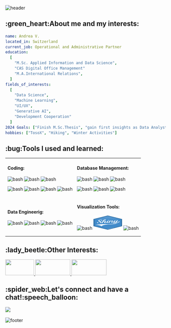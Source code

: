 ![header](https://capsule-render.vercel.app/api?type=waving&height=100&color=c1f4ee&text=Welcome&animation=fadeIn&section=header&fontColor=66cdaa)

<h2 align="left"><strong>:green_heart:About me and my interests:</strong></h2>

```yaml
name: Andrea V.
located_in: Switzerland
current_job: Operational and Administrative Partner
education:
  [
    "M.Sc. Applied Information and Data Science",
    "CAS Digital Office Management"
    "M.A.International Relations",
  ]
fields_of_interests:
  [
    "Data Science",
    "Machine Learning",
    "UI/UX",
    "Generative AI",
    "Development Cooperation"
  ]
2024 Goals: ["Finish M.Sc.Thesis", "gain first insights as Data Analyst or Data Engineer", "learn at least 5 new technologies"]
hobbies: ["TosoX", "Hiking", "Winter Activities"]
```

<h2 align="left"><strong>:bug:Tools I used and learned:</strong></h2>

<table>
  <tr>
    <td>
      <h4 align="left"><strong>Coding:</strong></h4>
      <p align="left">
      <img src="https://www.vectorlogo.zone/logos/python/python-ar21.svg" alt="bash" width="90" height="45"/>
      <img src="https://www.r-project.org/logo/Rlogo.svg" alt="bash" width="45" height="45"/>
      <img src="https://www.vectorlogo.zone/logos/sqlite/sqlite-ar21.svg"alt="bash" width="110" height="45"/>
      <p align="left">
      <img src="https://www.rstudio.com/wp-content/uploads/2018/10/RStudio-Logo-flat.svg" alt="bash" width="90" height="45"/>
      <img src="https://upload.wikimedia.org/wikipedia/commons/1/1d/PyCharm_Icon.svg" alt="bash" width="90" height="45"/>
      <img src="https://www.vectorlogo.zone/logos/jupyter/jupyter-ar21.svg" alt="bash" width="110" height="45"/>
      <img src="https://upload.wikimedia.org/wikipedia/commons/d/d0/Google_Colaboratory_SVG_Logo.svg" alt="bash" width="45" height="45"/>
    </td>
    <td>
      <h4 align="left"><strong>Database Management:</strong></h4>
      <p align="left">
      <img src="https://www.vectorlogo.zone/logos/mysql/mysql-official.svg" alt="bash" width="90" height="45"/>
      <img src="https://www.vectorlogo.zone/logos/postgresql/postgresql-ar21.svg" alt="bash" width="90" height="45"/>
      <img src="https://www.vectorlogo.zone/logos/mongodb/mongodb-ar21.svg"alt="bash" width="110" height="45"/>
      <p align="left">
      <img src="https://www.vectorlogo.zone/logos/amazon_aws/amazon_aws-ar21.svg" alt="bash" width="110" height="45"/>
      <img src="https://www.vectorlogo.zone/logos/microsoft_azure/microsoft_azure-ar21.svg" alt="bash" width="110" height="45"/>
      <img src="https://dbeaver.com/wp-content/uploads/2022/10/LogoX2.png" alt="bash" width="110" height="45"/>
    </td>
  </tr>
  <tr>
    <td>
      <h4 align="left"><strong>Data Engineerig:</strong></h4>
      <p align="left">
      <img src="https://upload.wikimedia.org/wikipedia/commons/d/de/AirflowLogo.png" alt="bash" width="90" height="45"/>
      <img src="https://www.vectorlogo.zone/logos/amazon_awslambda/amazon_awslambda-ar21.svg" alt="bash" width="90" height="45"/>
      <img src="https://hop.apache.org/tech-manual/latest/_images/logo/CMYK/jpg/HOP_logo_CMYK-4.jpg" alt="bash" width="90" height="45"/>
      <img src="https://www.vectorlogo.zone/logos/apache_kafka/apache_kafka-ar21.svg" alt="bash" width="90" height="45"/>
    </td>
    <td>
      <h4 align="left"><strong>Visualization Tools:</strong></h4>
      <p align="left">
      <img src="https://github.com/get-icon/geticon/blob/master/icons/tableau.svg" alt="bash" width="90" height="45"/>
      <img src="https://raw.githubusercontent.com/max-mapper/hexbin/90a6aae0ebb12d4ac9810f870b67100d913a18f4/vector/shiny.svg" alt="bash" width="90" height="45"/>
      <img src="https://www.vectorlogo.zone/logos/qgis/qgis-ar21.svg" alt="bash" width="90" height="45"/>
    </td>
  </tr>
</table>

<h2 align="left"><strong>:lady_beetle:Other Interests:</strong></h2>

<a href="https://www.toso-x.com/">
  <img height="50" width="90" src="https://www.toso-x.com/typo3conf/ext/bootstrap/Resources/Public/Images/Logo.svg"/>
</a>

<a href="https://schweizmobil.ch/de/sommer">
  <img height="50" width="110" src="https://schweizmobil.ch/img/logo/e_schweizmobil_logo_de.svg?ts11=17137955269"/>
</a>

<a href="https://www.sac-cas.ch/de/huetten-und-touren/sac-tourenportal/">
  <img height="50" width="110" src="https://upload.wikimedia.org/wikipedia/commons/2/20/Schweizer_Alpen-Club_logo.svg"/>
</a>
<br>

<h2 align="left"><strong>:spider_web:Let's connect and have a chat!:speech_balloon:</strong></h2>

<a href="https://ch.linkedin.com/in/aviczian">
  <img height="50" src="https://cdn4.iconfinder.com/data/icons/social-media-2273/64/social_media_network_online_linkedin-512.png"/>
</a>

![footer](https://capsule-render.vercel.app/api?type=waving&height=100&color=c1f4ee&animation=fadeIn&section=footer&fontColor=66cdaa)

<!--
### Hi there 👋
**vandik-23/vandik-23** is a ✨ _special_ ✨ repository because its `README.md` (this file) appears on your GitHub profile.

Here are some ideas to get you started:

- 🔭 I’m currently working on ...
- 🌱 I’m currently learning ...
- 👯 I’m looking to collaborate on ...
- 🤔 I’m looking for help with ...
- 💬 Ask me about ...
- 📫 How to reach me: ...
- 😄 Pronouns: ...
- ⚡ Fun fact: ...
-->
